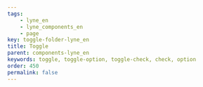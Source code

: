 ```yaml
---
tags: 
    - lyne_en
    - lyne_components_en
    - page
key: toggle-folder-lyne_en
title: Toggle
parent: components-lyne_en
keywords: toggle, toggle-option, toggle-check, check, option
order: 450
permalink: false
---
```

